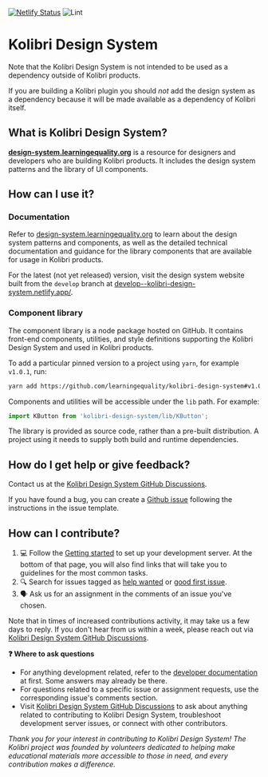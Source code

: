 [![Netlify Status](https://api.netlify.com/api/v1/badges/9ae9ac56-7240-4480-b5a8-01645cb903ca/deploy-status)](https://app.netlify.com/sites/kolibri-design-system/deploys) ![Lint](https://github.com/learningequality/kolibri-design-system/workflows/Lint/badge.svg?branch=v0.2.x)


# Kolibri Design System

Note that the Kolibri Design System is not intended to be used as a dependency outside of Kolibri products.

If you are building a Kolibri plugin you should _not_ add the design system as a dependency because it will be made available as a dependency of Kolibri itself.

## What is Kolibri Design System?

**[design-system.learningequality.org](https://design-system.learningequality.org)** is a resource for designers and developers who are building Kolibri products. It includes the design system patterns and the library of UI components.

## How can I use it?

### Documentation

Refer to [design-system.learningequality.org](https://design-system.learningequality.org) to learn about the design system patterns and components, as well as the detailed technical documentation and guidance for the library components that are available for usage in Kolibri products. 

For the latest (not yet released) version, visit the design system website built from the `develop` branch at [develop--kolibri-design-system.netlify.app/](https://develop--kolibri-design-system.netlify.app/).

### Component library

The component library is a node package hosted on GitHub. It contains front-end components, utilities, and style definitions supporting the Kolibri Design System and used in Kolibri products.

To add a particular pinned version to a project using `yarn`, for example `v1.0.1`, run:

```bash
yarn add https://github.com/learningequality/kolibri-design-system#v1.0.1
```

Components and utilities will be accessible under the `lib` path. For example:

```javascript
import KButton from 'kolibri-design-system/lib/KButton';
```
The library is provided as source code, rather than a pre-built distribution. A project using it needs to supply both build and runtime dependencies.

## How do I get help or give feedback?

Contact us at the [Kolibri Design System GitHub Discussions](https://github.com/learningequality/kolibri-design-system/discussions).

If you have found a bug, you can create a [Github issue](https://github.com/learningequality/kolibri-design-system/issues) following the instructions in the issue template.

<!-- Also update README.md (duplicate) -->
## How can I contribute?

1. 💻 Follow the [Getting started](./dev_docs/01_getting_started.md) to set up your development server. At the bottom of that page, you will also find links that will take you to guidelines for the most common tasks.
2. 🔍 Search for issues tagged as [help wanted](https://github.com/learningequality/kolibri-design-system/issues?q=is%3Aissue+is%3Aopen+label%3A%22help+wanted%22+no%3Aassignee+) or [good first issue](https://github.com/learningequality/kolibri-design-system/issues?q=is%3Aissue+is%3Aopen+label%3A%22good+first+issue%22+no%3Aassignee).
3. 🗣️ Ask us for an assignment in the comments of an issue you've chosen.

Note that in times of increased contributions activity, it may take us a few days to reply. If you don't hear from us within a week, please reach out via [Kolibri Design System GitHub Discussions](https://github.com/learningequality/kolibri-design-system/discussions).

**❓ Where to ask questions**

- For anything development related, refer to the [developer documentation](./dev_docs/) at first. Some answers may already be there.
- For questions related to a specific issue or assignment requests, use the corresponding issue's comments section.
- Visit [Kolibri Design System GitHub Discussions](https://github.com/learningequality/kolibri-design-system/discussions) to ask about anything related to contributing to Kolibri Design System, troubleshoot development server issues, or connect with other contributors.

*Thank you for your interest in contributing to Kolibri Design System! The Kolibri project was founded by volunteers dedicated to helping make educational materials more accessible to those in need, and every contribution makes a difference.*
